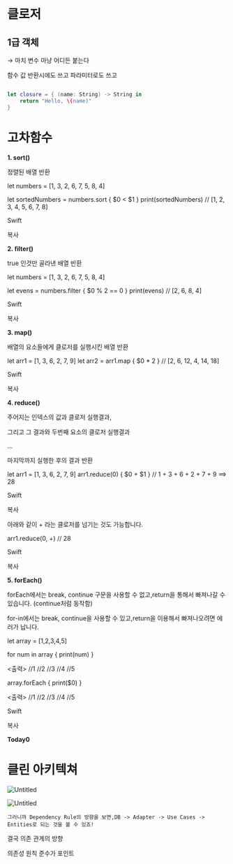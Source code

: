 # 클로저

## 1급 객체

→ 마치 변수 마냥 어디든 붙는다

함수 값 반환시에도 쓰고 파라미터로도 쓰고

```swift

let closure = { (name: String) -> String in
    return "Hello, \(name)"
}
```

# 고차함수

**1. sort()**

정렬된 배열 반환

let numbers = [1, 3, 2, 6, 7, 5, 8, 4]

let sortedNumbers = numbers.sort { $0 < $1 }
print(sortedNumbers) // [1, 2, 3, 4, 5, 6, 7, 8]

Swift

복사

**2. filter()**

true 인것만 골라낸 배열 반환

let numbers = [1, 3, 2, 6, 7, 5, 8, 4]

let evens = numbers.filter { $0 % 2 == 0 }
print(evens) // [2, 6, 8, 4]

Swift

복사

**3. map()**

배열의 요소들에게 클로저를 실행시킨 배열 반환

let arr1 = [1, 3, 6, 2, 7, 9]
let arr2 = arr1.map { $0 * 2 } // [2, 6, 12, 4, 14, 18]

Swift

복사

**4. reduce()**

주어지는 인덱스의 값과 클로저 실행결과,

그리고 그 결과와 두번째 요소의 클로저 실행결과

...

마지막까지 실행한 후의 결과 반환

let arr1 = [1, 3, 6, 2, 7, 9]
arr1.reduce(0) { $0 + $1 } // 1 + 3 + 6 + 2 + 7 + 9 ==> 28

Swift

복사

아래와 같이 + 라는 클로저를 넘기는 것도 가능합니다.

arr1.reduce(0, +) // 28

Swift

복사

**5. forEach()**

forEach에서는 break, continue 구문을 사용할 수 없고,return을 통해서 빠져나갈 수 있습니다. (continue처럼 동작함)

for-in에서는 break, continue을 사용할 수 있고,return을 이용해서 빠져나오려면 에러가 납니다.

let array = [1,2,3,4,5]

for num in array {
    print(num)
}

<출력>
//1
//2
//3
//4
//5

array.forEach {
    print($0)
}

<출력>
//1
//2
//3
//4
//5

Swift

복사

**Today0**

# 클린 아키텍쳐

![Untitled](https://prod-files-secure.s3.us-west-2.amazonaws.com/2a65dd92-1694-460a-a843-42f41adf38d8/5d3fa5b9-cf06-406d-b1f0-87e61c64645a/Untitled.png)

![Untitled](https://prod-files-secure.s3.us-west-2.amazonaws.com/2a65dd92-1694-460a-a843-42f41adf38d8/8b5608a2-aafc-436c-beed-6f3b85f0e3af/Untitled.png)

```
그러니까 Dependency Rule의 방향을 보면,DB -> Adapter -> Use Cases -> Entities로 되는 것을 볼 수 있죠!
```

결국 의존 관계의 방향 

의존성 원칙 준수가 포인트